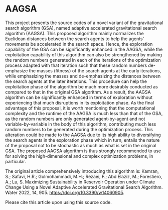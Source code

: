 # AAGSA
This project presents the source codes of a novel variant of the gravitational search algorithm (GSA), named adaptive accelerated gravitational search algorithm (AAGSA). This proposed algorithm mainly normalizes the Euclidean distances between the search agents to help the agents' movements be accelerated in the search space. Hence, the exploration capability of the GSA can be significantly enhanced in the AAGSA, while the exploitation capability of this algorithm can also be strengthened by making the random numbers generated in each of the iterations of the optimization process adapted with that iteration such that these random numbers de-emphasize the masses (fitness) of the search agents at the early iterations, while emphasizing the masses and de-emphasizing the distances between the search agents at the later iterations. This procedure can help the exploitation phase of the algorithm be much more desirably conducted as compared to that in the original GSA algorithm. As a result, the AAGSA algorithm can be significantly enhanced in terms of exploration without experiencing that much disruptions in its exploitation phase. As the final advantage of this proposal, it is worth mentioning that the computational complexity and the runtime of the AAGSA is much less than that of the GSA, as the random numbers are only generated agent-by-agent and not variable-by-variable in the body of this algorithm, contributing much less random numbers to be generated during the optimization process. This alteration could be made to the AAGSA due to its high ability to diversifying the search agents in the exploration phase which in turn, entails the nature of the proposal not to be stochastic as much as what is set in the original GSA. The proposed AAGSA algorithm is thus strongly recommended to use for solving the high-dimensional and complex optimization problems, in particular. 

The original article comprehensively introducing this algorithm is: Kamran, S.; Safavi, H.R.; Golmohammadi, M.H.; Rezaei, F.; Abd Elaziz, M.; Forestiero, A.; Lu, S. Maximizing Sustainability in Reservoir Operation under Climate Change Using a Novel Adaptive Accelerated Gravitational Search Algorithm. Water 2022, 14, 905. https://doi.org/10.3390/w14060905. 

Please cite this article upon using this source code.
